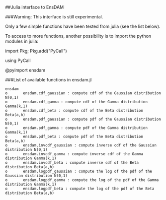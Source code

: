 
##Julia interface to EnsDAM

###Warning: This interface is still experimental.

Only a few simple functions have been tested from julia (see the list below).

To access to more functions, another possibility
is to import the python modules in julia:

import Pkg; Pkg.add("PyCall")

using PyCall

@pyimport ensdam

###List of available functions in ensdam.jl

```
ensdam
o       ensdam.cdf_gaussian : compute cdf of the Gaussian distribution N(0,1)
o       ensdam.cdf_gamma : compute cdf of the Gamma distribution Gamma(k,1)
o       ensdam.cdf_beta : compute cdf of the Beta distribution Beta(a,b)
o       ensdam.pdf_gaussian : compute pdf of the Gaussian distribution N(0,1)
o       ensdam.pdf_gamma : compute pdf of the Gamma distribution Gamma(k,1)
o       ensdam.pdf_beta : compute pdf of the Beta distribution Beta(a,b)
o       ensdam.invcdf_gaussian : compute inverse cdf of the Gaussian distribution N(0,1)
o       ensdam.invcdf_gamma : compute inverse cdf of the Gamma distribution Gamma(k,1)
o       ensdam.invcdf_beta : compute inverse cdf of the Beta distribution Beta(a,b)
o       ensdam.logpdf_gaussian : compute the log of the pdf of the Gaussian distribution N(0,1)
o       ensdam.logpdf_gamma : compute the log of the pdf of the Gamma distribution Gamma(k,1)
o       ensdam.logpdf_beta : compute the log of the pdf of the Beta distribution Beta(a,b)
```

